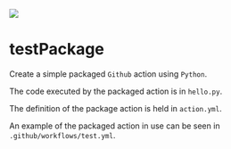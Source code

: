 <div>
    <p><a href="https://github.com/philiprbrenan/testPackage"><img src="https://github.com/philiprbrenan/testPackage/workflows/Test/badge.svg"></a>
</div>

# testPackage

Create a simple packaged ```Github``` action using ```Python```.

The code executed by the packaged action is in ```hello.py```.

The definition of the package action is held in ```action.yml```.

An example of the packaged action in use can be seen in ```.github/workflows/test.yml```.
